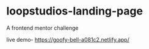 # loopstudios-landing-page
A frontend mentor challenge

live demo- https://goofy-bell-a081c2.netlify.app/
